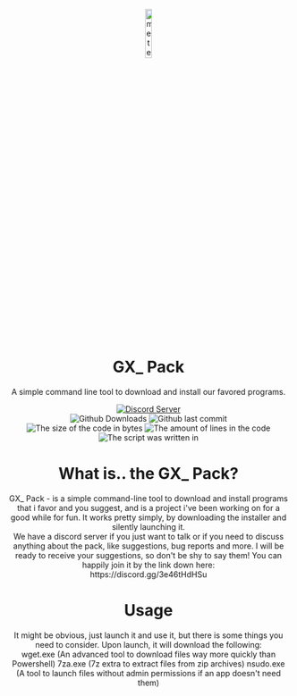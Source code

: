 <p align="center">
<img src="https://github.com/GalexGX/GXPack/assets/132670526/771a731f-cd63-4930-aa9c-93e613d8f136" alt="meteor-client-logo" width="15%"/>
</p>

<h1 align="center">GX_ Pack</h1>
<p align="center">A simple command line tool to download and install our favored programs.</p>

<div align="center">
    <a href="https://discord.gg/bBGQZvd"><img src="https://img.shields.io/discord/1098529288162136066?color=green&label=talk%20or%20report%20bugs&logo=discord&logoColor=violet" alt="Discord Server"/></a>
    <br/>
    <img src="https://img.shields.io/github/downloads/GalexGX/GXPack/total?color=blueviolet&label=Times%20the%20pack%20has%20been%20downloaded%3A&logo=Github" alt="Github Downloads"/>
    <img src="https://img.shields.io/github/last-commit/GalexGX/GXPack?style=plastic" alt="Github last commit"/>
    <br/>
    <img src="https://img.shields.io/github/size/GalexGX/GXPack/GX_%20Pack.bat?label=File%20size&style=plastic" alt="The size of the code in bytes"/>
    <img src="https://img.shields.io/tokei/lines/Github/GalexGX/GXPack?label=Total%20lines%20of%20code&style=plastic" alt="The amount of lines in the code"/>
    <img src="https://img.shields.io/github/languages/top/GalexGX/GXPack?color=darkblue&label=Written%20on%20BATCH&logo=Windows&logoColor=lightblue" alt="The script was written in"/>
</div>

<h1 align="center">What is.. the GX_ Pack?</h1>
<p align="center">
GX_ Pack - is a simple command-line tool to download and install programs that i favor and you suggest, and is a project i've been working on for a good while for fun.
It works pretty simply, by downloading the installer and silently launching it.
<br />
We have a discord server if you just want to talk or if you need to discuss anything about the pack, like suggestions, bug reports and more. I will be ready to receive your suggestions, so don't be shy to say them!
You can happily join it by the link down here: <br/>
https://discord.gg/3e46tHdHSu
    
<h1 align="center">Usage</h1>
<p align="center">
It might be obvious, just launch it and use it, but there is some things you need to consider.
Upon launch, it will download the following: <br/>
wget.exe (An advanced tool to download files way more quickly than Powershell)
7za.exe (7z extra to extract files from zip archives)
nsudo.exe (A tool to launch files without admin permissions if an app doesn't need them)
